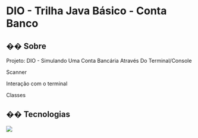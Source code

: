<h1>DIO - Trilha Java Básico - Conta Banco</h1>

<h2>�� Sobre</h2>
<p>Projeto: DIO - Simulando Uma Conta Bancária Através Do Terminal/Console
<p>Scanner</p>
<p>Interação com o terminal</p>
<p>Classes</p>


## �� Tecnologias
<div>
  <img src="https://img.shields.io/badge/Java-239120?style=for-the-badge&logo=html5&logoColor=white">
</div>